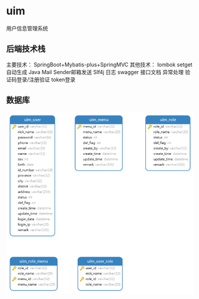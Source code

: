 # uim
用户信息管理系统
## 后端技术栈
主要技术：
    SpringBoot+Mybatis-plus+SpringMVC
其他技术：
    lombok setget自动生成
    Java Mail Sender邮箱发送
    Slf4j 日志
    swagger 接口文档
    异常处理
    验证码登录/注册验证
    token登录

## 数据库
![数据库表](%E8%B5%84%E6%96%99/%E6%95%B0%E6%8D%AE%E5%BA%93%E8%A1%A8.png)